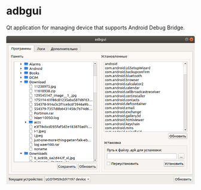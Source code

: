 # adbgui

Qt application for managing device that supports Android Debug Bridge.

![adbgui screenshot](https://raw.githubusercontent.com/schdub/portfolio/master/Screenshot%20from%202018-06-25%2012-14-35.png)
